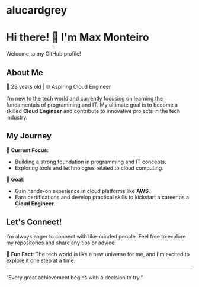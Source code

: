 # alucardgrey

# Hi there! 👋 I'm Max Monteiro  

Welcome to my GitHub profile!  

## About Me  
🎂 29 years old | 🌐 Aspiring Cloud Engineer  

I'm new to the tech world and currently focusing on learning the fundamentals of programming and IT. My ultimate goal is to become a skilled **Cloud Engineer** and contribute to innovative projects in the tech industry.  

## My Journey  
🚀 **Current Focus**:  
- Building a strong foundation in programming and IT concepts.  
- Exploring tools and technologies related to cloud computing.  

🎯 **Goal**:  
- Gain hands-on experience in cloud platforms like **AWS**.  
- Earn certifications and develop practical skills to kickstart a career as a **Cloud Engineer**.  

## Let's Connect!  
I'm always eager to connect with like-minded people. Feel free to explore my repositories and share any tips or advice!  

💬 **Fun Fact**: The tech world is like a new universe for me, and I'm excited to explore it one step at a time.  

---
“Every great achievement begins with a decision to try.”  
